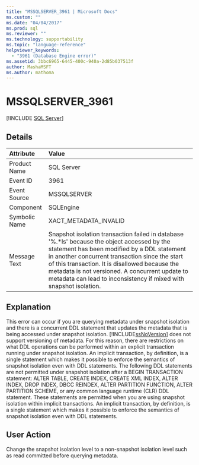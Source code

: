 ```yaml
---
title: "MSSQLSERVER_3961 | Microsoft Docs"
ms.custom: ""
ms.date: "04/04/2017"
ms.prod: sql
ms.reviewer: ""
ms.technology: supportability
ms.topic: "language-reference"
helpviewer_keywords: 
  - "3961 (Database Engine error)"
ms.assetid: 3bbc6965-6445-400c-940a-2d85b037513f
author: MashaMSFT
ms.author: mathoma
---
```

# MSSQLSERVER_3961
 [!INCLUDE [SQL Server](../../includes/applies-to-version/sqlserver.md)]
  
## Details  
  
| Attribute | Value |  
| :-------- | :---- |  
|Product Name|SQL Server|  
|Event ID|3961|  
|Event Source|MSSQLSERVER|  
|Component|SQLEngine|  
|Symbolic Name|XACT_METADATA_INVALID|  
|Message Text|Snapshot isolation transaction failed in database '%.*ls' because the object accessed by the statement has been modified by a DDL statement in another concurrent transaction since the start of this transaction.  It is disallowed because the metadata is not versioned. A concurrent update to metadata can lead to inconsistency if mixed with snapshot isolation.|  
  
## Explanation  
This error can occur if you are querying metadata under snapshot isolation and there is a concurrent DDL statement that updates the metadata that is being accessed under snapshot isolation. [!INCLUDE[ssNoVersion](../../includes/ssnoversion-md.md)] does not support versioning of metadata. For this reason, there are restrictions on what DDL operations can be performed within an explicit transaction running under snapshot isolation. An implicit transaction, by definition, is a single statement which makes it possible to enforce the semantics of snapshot isolation even with DDL statements. The following DDL statements are not permitted under snapshot isolation after a BEGIN TRANSACTION statement: ALTER TABLE, CREATE INDEX, CREATE XML INDEX, ALTER INDEX, DROP INDEX, DBCC REINDEX, ALTER PARTITION FUNCTION, ALTER PARTITION SCHEME, or any common language runtime (CLR) DDL statement. These statements are permitted when you are using snapshot isolation within implicit transactions. An implicit transaction, by definition, is a single statement which makes it possible to enforce the semantics of snapshot isolation even with DDL statements.  
  
## User Action  
Change the snapshot isolation level to a non-snapshot isolation level such as read committed before querying metadata.  
  
